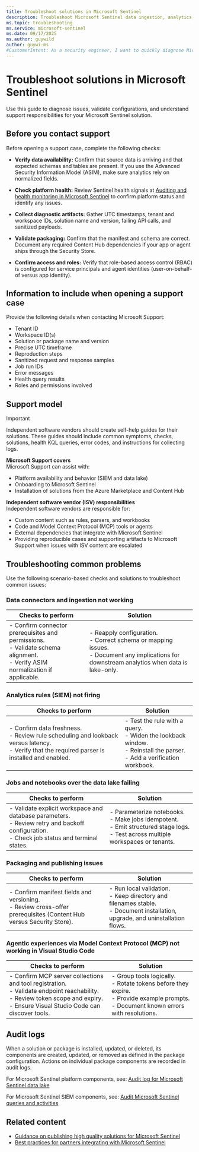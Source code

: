 ```yaml
---
title: Troubleshoot solutions in Microsoft Sentinel
description: Troubleshoot Microsoft Sentinel data ingestion, analytics, packaging, and agent integration issues, and prepare information for Support.
ms.topic: troubleshooting
ms.service: microsoft-sentinel
ms.date: 09/17/2025
ms.author: guywild
author: guywi-ms
#CustomerIntent: As a security engineer, I want to quickly diagnose Microsoft Sentinel solution ingestion, analytics, packaging, and MCP tool issues and know what to collect before opening a support case.
---
```


# Troubleshoot solutions in Microsoft Sentinel

Use this guide to diagnose issues, validate configurations, and understand support responsibilities for your Microsoft Sentinel solution.

## Before you contact support

Before opening a support case, complete the following checks:

- **Verify data availability:** Confirm that source data is arriving and that expected schemas and tables are present. If you use the Advanced Security Information Model (ASIM), make sure analytics rely on normalized fields.

- **Check platform health:** Review Sentinel health signals at [Auditing and health monitoring in Microsoft Sentinel](health-audit.md) to confirm platform status and identify any issues.

- **Collect diagnostic artifacts:** Gather UTC timestamps, tenant and workspace IDs, solution name and version, failing API calls, and sanitized payloads.

- **Validate packaging:** Confirm that the manifest and schema are correct. Document any required Content Hub dependencies if your app or agent ships through the Security Store.

- **Confirm access and roles:** Verify that role-based access control (RBAC) is configured for service principals and agent identities (user-on-behalf-of versus app identity).


## Information to include when opening a support case

Provide the following details when contacting Microsoft Support:  

- Tenant ID  
- Workspace ID(s)  
- Solution or package name and version  
- Precise UTC timeframe  
- Reproduction steps  
- Sanitized request and response samples  
- Job run IDs  
- Error messages  
- Health query results  
- Roles and permissions involved  

## Support model

> [!IMPORTANT]  
> Independent software vendors should create self-help guides for their solutions. These guides should include common symptoms, checks, solutions, health KQL queries, error codes, and instructions for collecting logs.

**Microsoft Support covers**  
Microsoft Support can assist with:  
- Platform availability and behavior (SIEM and data lake)  
- Onboarding to Microsoft Sentinel  
- Installation of solutions from the Azure Marketplace and Content Hub  

**Independent software vendor (ISV) responsibilities**  
Independent software vendors are responsible for:  
- Custom content such as rules, parsers, and workbooks  
- Code and Model Context Protocol (MCP) tools or agents  
- External dependencies that integrate with Microsoft Sentinel  
- Providing reproducible cases and supporting artifacts to Microsoft Support when issues with ISV content are escalated  


## Troubleshooting common problems

Use the following scenario-based checks and solutions to troubleshoot common issues:

### Data connectors and ingestion not working


|**Checks to perform**  |**Solution**  |
|---------|---------|
| -  Confirm connector prerequisites and permissions. <br>- Validate schema alignment.  <br> - Verify ASIM normalization if applicable.   | - Reapply configuration.  <br> - Correct schema or mapping issues.  <br> - Document any implications for downstream analytics when data is lake-only.  | 



### Analytics rules (SIEM) not firing


|**Checks to perform**  |**Solution**  |
|---------|---------|
|- Confirm data freshness.  <br> - Review rule scheduling and lookback versus latency.  <br>  - Verify that the required parser is installed and enabled. |   - Test the rule with a query.  <br> - Widen the lookback window.  <br> - Reinstall the parser.  <br>- Add a verification workbook.        |



### Jobs and notebooks over the data lake failing


|**Checks to perform**  |**Solution**  |
|---------|---------|
|- Validate explicit workspace and database parameters.  <br> - Review retry and backoff configuration.  <br> - Check job status and terminal states.      |  - Parameterize notebooks.  <br> - Make jobs idempotent.  <br>- Emit structured stage logs.  <br>- Test across multiple workspaces or tenants.       |



### Packaging and publishing issues


|**Checks to perform**  |**Solution**  |
|---------|---------|
|- Confirm manifest fields and versioning.  <br> - Review cross-offer prerequisites (Content Hub versus Security Store).  | - Run local validation.  <br> - Keep directory and filenames stable.  <br> - Document installation, upgrade, and uninstallation flows.  |

### Agentic experiences via Model Context Protocol (MCP) not working in Visual Studio Code

|**Checks to perform**  |**Solution**  |
|---------|---------|
| - Confirm MCP server collections and tool registration.  <br> - Validate endpoint reachability.  <br> - Review token scope and expiry.  <br> - Ensure Visual Studio Code can discover tools.  | - Group tools logically.  <br> - Rotate tokens before they expire.  <br> - Provide example prompts.  <br> - Document known errors with resolutions.  |



## Audit logs

When a solution or package is installed, updated, or deleted, its components are created, updated, or removed as defined in the package configuration. Actions on individual package components are recorded in audit logs.  

For Microsoft Sentinel platform components, see: [Audit log for Microsoft Sentinel data lake](datalake/auditing-lake-activities.md)

For Microsoft Sentinel SIEM components, see: [Audit Microsoft Sentinel queries and activities](audit-sentinel-data.md)


## Related content 

- [Guidance on publishing high quality solutions for Microsoft Sentinel](sentinel-solution-quality-guidance.md)
- [Best practices for partners integrating with Microsoft Sentinel](partner-integrations.md)